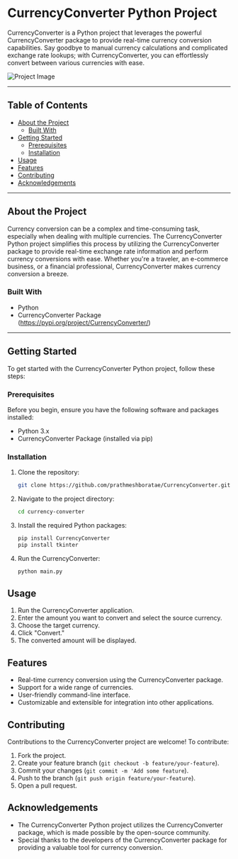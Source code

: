 # CurrencyConverter Python Project

CurrencyConverter is a Python project that leverages the powerful CurrencyConverter package to provide real-time currency conversion capabilities. Say goodbye to manual currency calculations and complicated exchange rate lookups; with CurrencyConverter, you can effortlessly convert between various currencies with ease.

![Project Image](project_image.png)

---

## Table of Contents

- [About the Project](#about-the-project)
  - [Built With](#built-with)
- [Getting Started](#getting-started)
  - [Prerequisites](#prerequisites)
  - [Installation](#installation)
- [Usage](#usage)
- [Features](#features)
- [Contributing](#contributing)
- [Acknowledgements](#acknowledgements)

---

## About the Project

Currency conversion can be a complex and time-consuming task, especially when dealing with multiple currencies. The CurrencyConverter Python project simplifies this process by utilizing the CurrencyConverter package to provide real-time exchange rate information and perform currency conversions with ease. Whether you're a traveler, an e-commerce business, or a financial professional, CurrencyConverter makes currency conversion a breeze.

### Built With

- Python
- CurrencyConverter Package (https://pypi.org/project/CurrencyConverter/)

---

## Getting Started

To get started with the CurrencyConverter Python project, follow these steps:

### Prerequisites

Before you begin, ensure you have the following software and packages installed:

- Python 3.x
- CurrencyConverter Package (installed via pip)

### Installation

1. Clone the repository:

   ```sh
   git clone https://github.com/prathmeshboratae/CurrencyConverter.git

2. Navigate to the project directory:

   ```sh
   cd currency-converter

3. Install the required Python packages:

   ```sh
   pip install CurrencyConverter
   pip install tkinter

4. Run the CurrencyConverter:

   ```sh
   python main.py

## Usage
1. Run the CurrencyConverter application.
2. Enter the amount you want to convert and select the source currency.
3. Choose the target currency.
4. Click "Convert."
5. The converted amount will be displayed.

## Features
- Real-time currency conversion using the CurrencyConverter package.
- Support for a wide range of currencies.
- User-friendly command-line interface.
- Customizable and extensible for integration into other applications.

## Contributing
Contributions to the CurrencyConverter project are welcome! To contribute:

1. Fork the project.
2. Create your feature branch (`git checkout -b feature/your-feature`).
3. Commit your changes (`git commit -m 'Add some feature`).
4. Push to the branch (`git push origin feature/your-feature`).
5. Open a pull request.

## Acknowledgements
- The CurrencyConverter Python project utilizes the CurrencyConverter package, which is made possible by the open-source community.
- Special thanks to the developers of the CurrencyConverter package for providing a valuable tool for currency conversion.
